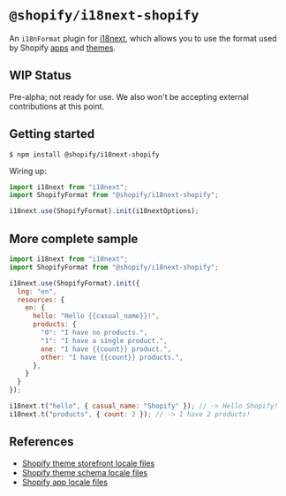 # `@shopify/i18next-shopify`

An `i18nFormat` plugin for [i18next](https://www.i18next.com/), which allows you to use the format used by Shopify [apps](https://shopify.dev/docs/apps/checkout/best-practices/localizing-ui-extensions#how-it-works) and [themes](https://shopify.dev/docs/themes/architecture/locales/storefront-locale-files#usage).

## WIP Status

Pre-alpha; not ready for use. We also won't be accepting external contributions at this point.

## Getting started

```
$ npm install @shopify/i18next-shopify
```

Wiring up:

```js
import i18next from "i18next";
import ShopifyFormat from "@shopify/i18next-shopify";

i18next.use(ShopifyFormat).init(i18nextOptions);
```

## More complete sample

```js
import i18next from "i18next";
import ShopifyFormat from "@shopify/i18next-shopify";

i18next.use(ShopifyFormat).init({
  lng: "en",
  resources: {
    en: {
      hello: "Hello {{casual_name}}!",
      products: {
        "0": "I have no products.",
        "1": "I have a single product.",
        one: "I have {{count}} product.",
        other: "I have {{count}} products.",
      },
    }
  }
});

i18next.t("hello", { casual_name: "Shopify" }); // -> Hello Shopify!
i18next.t("products", { count: 2 }); // -> I have 2 products!
```

## References

* [Shopify theme storefront locale files](https://shopify.dev/docs/themes/architecture/locales/storefront-locale-files#usage)
* [Shopify theme schema locale files](https://shopify.dev/docs/themes/architecture/locales/schema-locale-files)
* [Shopify app locale files](https://shopify.dev/docs/apps/checkout/best-practices/localizing-ui-extensions#how-it-works)
